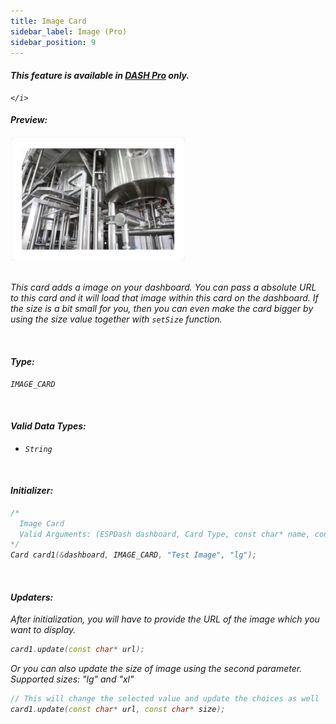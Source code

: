```yaml
---
title: Image Card
sidebar_label: Image (Pro)
sidebar_position: 9
---
```


<div className="pro-label">
    <i>
        <h4 style={{ fontWeight: '500', marginBottom: 5 }}>
             This feature is available in <a target="_blank" style={{ color: "red" }} href="https://espdash.pro">DASH Pro</a> only.
        </h4>
         
    </i>
</div>


#### Preview:
<img class="card-preview" src="/img/v4/image-card.png" width="280px" alt="Preview" />

<br/>


<br/>

This card adds a image on your dashboard. You can pass a absolute URL to this card and it will load that image within this card on the dashboard. If the size is a bit small for you, then you can even make the card bigger by using the size value together with `setSize` function.

<br/>

#### Type:
`IMAGE_CARD`

<br/>

#### Valid Data Types:
- `String`

<br/>

#### Initializer:
```cpp
/* 
  Image Card
  Valid Arguments: (ESPDash dashboard, Card Type, const char* name, const char* size )
*/
Card card1(&dashboard, IMAGE_CARD, "Test Image", "lg");
```

<br/>

#### Updaters:

After initialization, you will have to provide the URL of the image which you want to display.

```cpp
card1.update(const char* url);
```

Or you can also update the size of image using the second parameter. Supported sizes: "lg" and "xl"

```cpp
// This will change the selected value and update the choices as well
card1.update(const char* url, const char* size);
```

<br/>
<br/>
